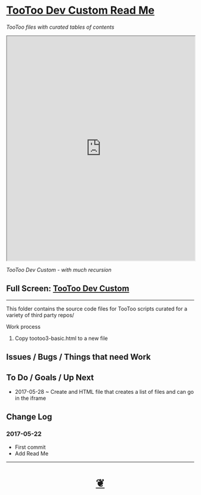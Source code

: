 <span style=display:none; >[You are now in a GitHub source code view - click this link to view Read Me file as a web page]( http://pushme-pullyou.github.io/tootoo/r3/dev-custom/#tootoo/r3/dev-custom/README.md "View file as a web page." ) </span>

<!--
<a href="https://pushme-pullyou.github.io/" >pushme-pullyou.github.io</a> &raquo;  <a href="https://pushme-pullyou.github.io/tootoo/" >tootoo</a> &raquo; </h3> <a href="https://pushme-pullyou.github.io/tootoo/r3/" >r3</a> &raquo; </h3>
-->

[TooToo Dev Custom Read Me]( https://pushme-pullyou.github.io/#tootoo/r3/dev-custom/README.md )
===
_TooToo files with curated tables of contents_

<!--
<img src="" style=display:none; width=800 >
-->

<iframe id=ifr src=https://pushme-pullyou.github.io/tootoo/r3/dev-custom/index.html width=100% height=600px ></iframe>

_TooToo Dev Custom - with much recursion_

## Full Screen: [ TooToo Dev Custom ]( https://pushme-pullyou.github.io/tootoo/r3/dev-custom/index.html )

***

This folder contains the source code files for TooToo scripts curated for a variety of third party repos/

Work process

1. Copy tootoo3-basic.html to a new file


<!--

## Concept

### Issues / Problems to be solved


The general format is an adaptation of the ideas developed in Alexander's _et al_ [A Pattern Language]( https://books.google.com/books?id=hwAHmktpk5IC&pg=PR10#v=onepage&q&f=false ) - as summarized on page 10.

Each pattern describes a problem which occurs over and over again in our environment, and then describes the core of the solution to that problem, in such a way that you can use this solution a million times over, without ever doing it the same way twice.

patterns are descriptions of common problems and proposal for the solutions that can be used repeatedly every time the problem is encountered and producing an different outcome.



### Mission

* TBD

### Vision


* TBD



## Features

* Search for the names all the TootToo files in a folder on GitHub
* Display file names in a menu
* Click file name to display its menu in menu and contents in msin panel
* Click three bars( 'hamburger' ) icon to slide menu in or out
* Direct link to this read me file
* Click on title to reload


## Things you can do using this script

* Click the three bars( 'hamburger menu icon' ) to slide the menu in and out
* Press Control-U/Command-Option-U to view the source code
* Press Control-Shift-J/Command-Option-J to see if the JavaScript console reports any errors


## Things you can do by editing the code

* Open the source code for this file: Click the 'Edit' box in the top right hand corner
* Click the 'Raw' icon and save the raw file to your computer
* Once you've downloaded the file, you can click it to run it.
* Open the file with a text editor

-->

<!--
## Users
_where used_

Intended for xxx

## Links of Interest
-->


## Issues / Bugs / Things that need Work


## To Do / Goals / Up Next

* 2017-05-28 ~ Create and HTML file that creates a list of files and can go in the iframe

## Change Log

### 2017-05-22

* First commit
* Add Read Me


***

<h1 style=text-align:center; ><a href=javascript:window.scrollTo(0,0); title='pushMe pullYou ~ your coming and going happy place' > ❦ </a></h1>

